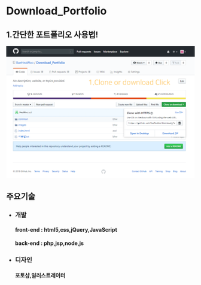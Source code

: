 # Download_Portfolio
<h2>1.간단한 포트폴리오 사용법!</h2>
<img src='https://github.com/BaeHeaWoo/Download_Portfolio/blob/master/images/info.gif' />
  <h2>주요기술</h2>
     <ul>
        <li>
            <h3>개발</h3>
            <h4>front-end : html5,css,jQuery,JavaScript</h4>
            <h4>back-end : php,jsp,node,js</h4>
        </li>
        <li>
            <h3>디자인</h3>
            <h4>포토샵,일러스트레이터</h4>
        </li>  
    </ul>
  
